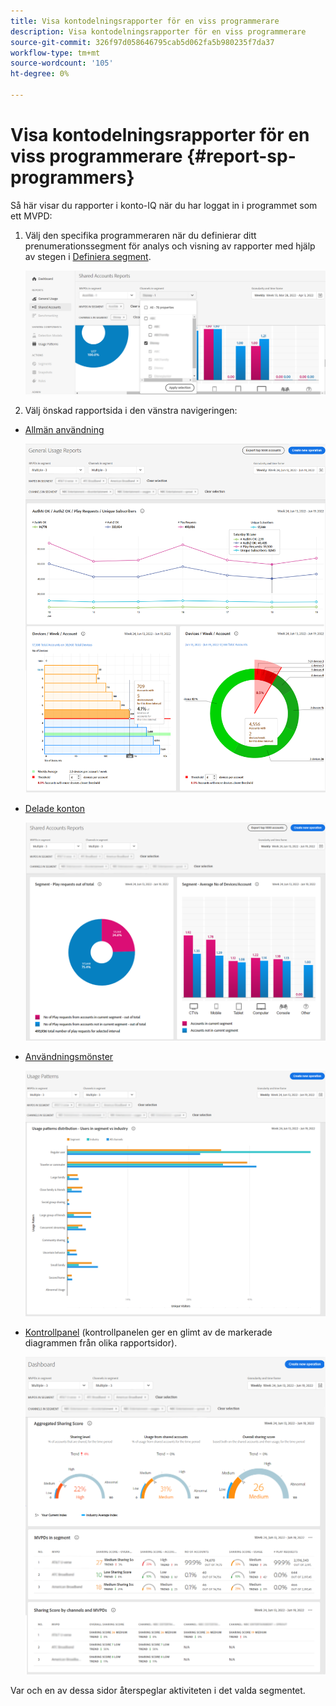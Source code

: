 ```yaml
---
title: Visa kontodelningsrapporter för en viss programmerare
description: Visa kontodelningsrapporter för en viss programmerare
source-git-commit: 326f97d058646795cab5d062fa5b980235f7da37
workflow-type: tm+mt
source-wordcount: '105'
ht-degree: 0%

---
```


# Visa kontodelningsrapporter för en viss programmerare {#report-sp-programmers}

Så här visar du rapporter i konto-IQ när du har loggat in i programmet som ett MVPD:

1. Välj den specifika programmeraren när du definierar ditt prenumerationssegment för analys och visning av rapporter med hjälp av stegen i [Definiera segment](/help/AccountIQ/howto-select-segment-timeframe.md).

   ![markera kanaler](assets/programmer-selection.png)


1. Välj önskad rapportsida i den vänstra navigeringen:

* [Allmän användning](/help/AccountIQ/general-usage-reports.md)

   ![](assets/specific-mvpd-gen-usage.png)
* [Delade konton](/help/AccountIQ/shared-acc-reports.md)

   ![](assets/specific-mvpd-shared-acc.png)
* [Användningsmönster](/help/AccountIQ/usage-patterns.md)

   ![](assets/specific-mvpd-usage-pattern.png)

* [Kontrollpanel](/help/AccountIQ/dashboard.md) (kontrollpanelen ger en glimt av de markerade diagrammen från olika rapportsidor).

   ![](assets/specific-mvpd-dashboard.png)

Var och en av dessa sidor återspeglar aktiviteten i det valda segmentet.
